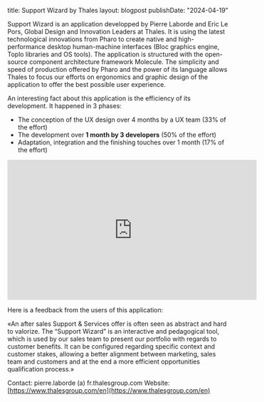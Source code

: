 title: Support Wizard by Thales
layout: blogpost
publishDate: "2024-04-19"

Support Wizard is an application developped by Pierre Laborde and Eric Le Pors, Global Design and Innovation Leaders at Thales. It is using the latest technological innovations from Pharo to create native and high-performance desktop human-machine interfaces (Bloc graphics engine, Toplo libraries and OS tools). The application is structured with the open-source component architecture framework Molecule. The simplicity and speed of production offered by Pharo and the power of its language allows Thales to focus our efforts on ergonomics and graphic design of the application to offer the best possible user experience.

An interesting fact about this application is the efficiency of its development. It happened in 3 phases:
- The conception of the UX design over 4 months by a UX team (33% of the effort)
- The development over **1 month by 3 developers** (50% of the effort)
- Adaptation, integration and the finishing touches over 1 month (17% of the effort)

<iframe width="560" height="315" src="https://www.youtube.com/embed/t5qaFM2F3J0?si=yrEkulavdzWMmhW6" title="YouTube video player" frameborder="0" allow="accelerometer; autoplay; clipboard-write; encrypted-media; gyroscope; picture-in-picture; web-share" referrerpolicy="strict-origin-when-cross-origin" allowfullscreen></iframe>

Here is a feedback from the users of this application:

«An after sales Support & Services offer is often seen as abstract and hard to valorize. The “Support Wizard” is an interactive and pedagogical tool, which is used by our sales team to present our portfolio with regards to customer benefits. It can be configured regarding specific context and customer stakes, allowing a better alignment between marketing, sales team and customers and at the end a more efficient opportunities qualification process.»

Contact: pierre.laborde (a) fr.thalesgroup.com
Website: [https://www.thalesgroup.com/en](https://www.thalesgroup.com/en)


